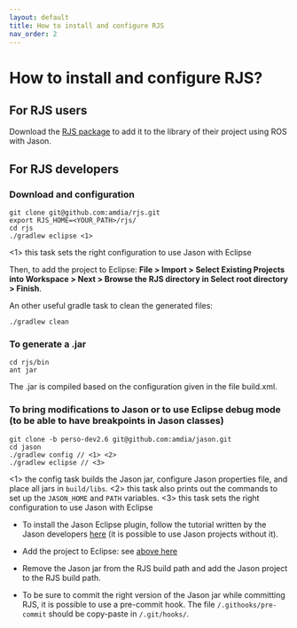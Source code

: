 ```yaml
---
layout: default
title: How to install and configure RJS
nav_order: 2
---
```



# How to install and configure RJS?

## For RJS users
Download the [RJS package](https://github.com/amdia/rjs/blob/master/rjs.jar) to add it to the library of their project using ROS with Jason.

## For RJS developers
### Download and configuration

	git clone git@github.com:amdia/rjs.git
	export RJS_HOME=<YOUR_PATH>/rjs/
	cd rjs
	./gradlew eclipse <1>

<1> this task sets the right configuration to use Jason with Eclipse

Then, to add the project to Eclipse: **File > Import > Select Existing Projects into Workspace > Next > Browse the RJS directory in Select root directory > Finish**.

An other useful gradle task to clean the generated files:

	./gradlew clean

### To generate a .jar

	cd rjs/bin
	ant jar
	
The .jar is compiled based on the configuration given in the file build.xml.

### To bring modifications to Jason or to use Eclipse debug mode (to be able to have breakpoints in Jason classes)

	git clone -b perso-dev2.6 git@github.com:amdia/jason.git
	cd jason
	./gradlew config // <1> <2>
	./gradlew eclipse // <3>

<1> the config task builds the Jason jar, configure Jason properties file, and place all jars in `build/libs`.
<2> this task also prints out the commands to set up the `JASON_HOME` and `PATH` variables.
<3> this task sets the right configuration to use Jason with Eclipse


- To install the Jason Eclipse plugin, follow the tutorial written by the Jason developers [here](http://jason.sourceforge.net/mini-tutorial/eclipse-plugin/) (it is possible to use Jason projects without it).

- Add the project to Eclipse: see [above here](#download-and-configuration)

- Remove the Jason jar from the RJS build path and add the Jason project to the RJS build path.

- To be sure to commit the right version of the Jason jar while committing RJS, it is possible to use a pre-commit hook. The file `/.githooks/pre-commit` should be copy-paste in `/.git/hooks/`.






